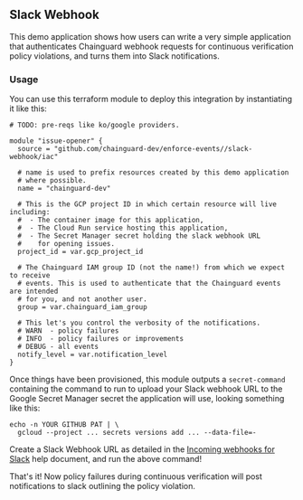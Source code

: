 ## Slack Webhook

This demo application shows how users can write a very simple application that
authenticates Chainguard webhook requests for continuous verification policy
violations, and turns them into Slack notifications.

### Usage

You can use this terraform module to deploy this integration by instantiating
it like this:

```hcl
# TODO: pre-reqs like ko/google providers.

module "issue-opener" {
  source = "github.com/chainguard-dev/enforce-events//slack-webhook/iac"

  # name is used to prefix resources created by this demo application
  # where possible.
  name = "chainguard-dev"

  # This is the GCP project ID in which certain resource will live including:
  #  - The container image for this application,
  #  - The Cloud Run service hosting this application,
  #  - The Secret Manager secret holding the slack webhook URL
  #    for opening issues.
  project_id = var.gcp_project_id

  # The Chainguard IAM group ID (not the name!) from which we expect to receive
  # events. This is used to authenticate that the Chainguard events are intended
  # for you, and not another user.
  group = var.chainguard_iam_group

  # This let's you control the verbosity of the notifications.
  # WARN  - policy failures
  # INFO  - policy failures or improvements
  # DEBUG - all events
  notify_level = var.notification_level
}
```

Once things have been provisioned, this module outputs a `secret-command`
containing the command to run to upload your Slack webhook URL to the Google
Secret Manager secret the application will use, looking something like this:

```shell
echo -n YOUR GITHUB PAT | \
  gcloud --project ... secrets versions add ... --data-file=-
```

Create a Slack Webhook URL as detailed in the
[Incoming webhooks for Slack](https://slack.com/help/articles/115005265063-Incoming-webhooks-for-Slack)
help document, and run the above command!

That's it!  Now policy failures during continuous verification will
post notifications to slack outlining the policy violation.
